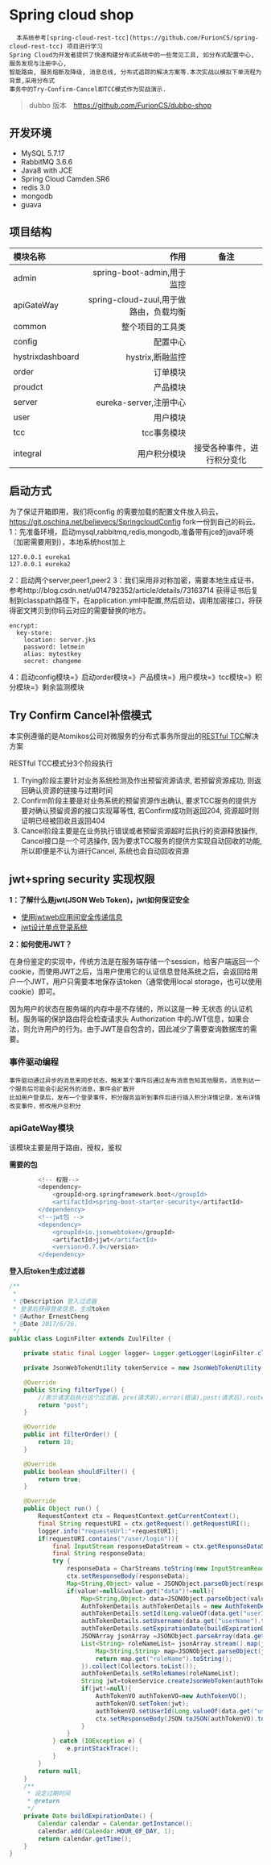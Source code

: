 
# Spring cloud shop


      本系统参考[spring-cloud-rest-tcc](https://github.com/FurionCS/spring-cloud-rest-tcc) 项目进行学习
    Spring Cloud为开发者提供了快速构建分布式系统中的一些常见工具, 如分布式配置中心, 服务发现与注册中心, 
    智能路由, 服务熔断及降级, 消息总线, 分布式追踪的解决方案等.本次实战以模拟下单流程为背景,采用分布式
    事务中的Try-Confirm-Cancel即TCC模式作为实战演示.
   
> dubbo 版本　https://github.com/FurionCS/dubbo-shop
## 开发环境
-  MySQL 5.7.17
-  RabbitMQ 3.6.6
-  Java8 with JCE
-  Spring Cloud Camden.SR6
-  redis 3.0
-  mongodb
-  guava

## 项目结构

| 模块名称|     作用|   备注|
| :-------- | --------:| :------: |
| admin|   spring-boot-admin,用于监控| 
|apiGateWay|spring-cloud-zuul,用于做路由，负载均衡|
|common|整个项目的工具类
|config|配置中心|
|hystrixdashboard|hystrix,断融监控|
|order|订单模块|
|proudct|产品模块|
|server|eureka-server,注册中心|
|user|用户模块|
|tcc|tcc事务模块|
|integral|用户积分模块|接受各种事件，进行积分变化


## 启动方式
为了保证开箱即用，我们将config 的需要加载的配置文件放入码云，https://git.oschina.net/believecs/SpringcloudConfig
fork一份到自己的码云。
1：先准备环境，启动mysql,rabbitmq,redis,mongodb,准备带有jce的java环境（加密需要用到），本地系统host加上
```
127.0.0.1 eureka1
127.0.0.1 eureka2
```
2：启动两个server,peer1,peer2
3：我们采用非对称加密，需要本地生成证书，参考http://blog.csdn.net/u014792352/article/details/73163714
获得证书后复制到classpath路径下，在application.yml中配置,然后启动，调用加密接口，将获得密文拷贝到你码云对应的需要替换的地方。
```
encrypt:
  key-store:
    location: server.jks
    password: letmein
    alias: mytestkey
    secret: changeme
```
4：启动config模块=》启动order模块=》产品模块=》用户模块=》tcc模块=》积分模块=》剩余监测模块

## Try Confirm Cancel补偿模式

本实例遵循的是Atomikos公司对微服务的分布式事务所提出的[RESTful TCC](https://www.atomikos.com/Blog/TransactionManagementAPIForRESTTCC)解决方案

RESTful TCC模式分3个阶段执行

1. Trying阶段主要针对业务系统检测及作出预留资源请求, 若预留资源成功, 则返回确认资源的链接与过期时间
2. Confirm阶段主要是对业务系统的预留资源作出确认, 要求TCC服务的提供方要对确认预留资源的接口实现幂等性, 若Confirm成功则返回204, 资源超时则证明已经被回收且返回404
3. Cancel阶段主要是在业务执行错误或者预留资源超时后执行的资源释放操作, Cancel接口是一个可选操作, 因为要求TCC服务的提供方实现自动回收的功能, 所以即便是不认为进行Cancel, 系统也会自动回收资源


## jwt+spring security 实现权限
**1：了解什么是jwt(JSON Web Token)，jwt如何保证安全**
- [使用jwtweb应用间安全传递信息](http://mp.weixin.qq.com/s/bQA4QDpVEP6yTp85MwPGvw)
- [jwt设计单点登录系统](http://mp.weixin.qq.com/s/Gcwc-tgnXzcZuX4rcwL7sQ)


**2：如何使用JWT？**

在身份鉴定的实现中，传统方法是在服务端存储一个session，给客户端返回一个cookie，而使用JWT之后，当用户使用它的认证信息登陆系统之后，会返回给用户一个JWT，用户只需要本地保存该token（通常使用local storage，也可以使用cookie）即可。
<!--more-->
因为用户的状态在服务端的内存中是不存储的，所以这是一种 无状态 的认证机制。服务端的保护路由将会检查请求头 Authorization 中的JWT信息，如果合法，则允许用户的行为。由于JWT是自包含的，因此减少了需要查询数据库的需要。



### 事件驱动编程
    事件驱动通过异步的消息来同步状态，触发某个事件后通过发布消息告知其他服务，消息到达一个服务后可能会引起另外的消息，事件会扩散开
    比如用户登录后，发布一个登录事件，积分服务监听到事件后进行插入积分详情记录，发布详情改变事件，修改用户总积分

### apiGateWay模块
该模块主要是用于路由，授权，鉴权

**需要的包**
```groovy
		<!-- 权限-->
		<dependency>
			<groupId>org.springframework.boot</groupId>
			<artifactId>spring-boot-starter-security</artifactId>
		</dependency>
		<!--jwt包 -->
		<dependency>
			<groupId>io.jsonwebtoken</groupId>
			<artifactId>jjwt</artifactId>
			<version>0.7.0</version>
		</dependency>
```

**登入后token生成过滤器**

```java
/**
 *
 * @Description 登入过滤器
 * 登录后获得登录信息，生成token
 * @Author ErnestCheng
 * @Date 2017/6/26.
 */
public class LoginFilter extends ZuulFilter {

    private static final Logger logger= Logger.getLogger(LoginFilter.class);

    private JsonWebTokenUtility tokenService = new JsonWebTokenUtility();

    @Override
    public String filterType() {
	    //表示请求后执行这个过滤器，pre(请求前),error(错误),post(请求后),route(请求中)
        return "post";
    }

    @Override
    public int filterOrder() {
        return 10;
    }

    @Override
    public boolean shouldFilter() {
        return true;
    }

    @Override
    public Object run() {
        RequestContext ctx = RequestContext.getCurrentContext();
        final String requestURI = ctx.getRequest().getRequestURI();
        logger.info("requesteUrl:"+requestURI);
        if(requestURI.contains("/user/login")){
            final InputStream responseDataStream = ctx.getResponseDataStream();
            final String responseData;
            try {
                responseData = CharStreams.toString(new InputStreamReader(responseDataStream,"UTF-8"));
                ctx.setResponseBody(responseData);
                Map<String,Object> value = JSONObject.parseObject(responseData,Map.class);
                if(value!=null&&value.get("data")!=null){
                    Map<String,Object> data=JSONObject.parseObject(value.get("data").toString());
                    AuthTokenDetails authTokenDetails = new AuthTokenDetails();
                    authTokenDetails.setId(Long.valueOf(data.get("userId").toString()));
                    authTokenDetails.setUsername(data.get("userName").toString());
                    authTokenDetails.setExpirationDate(buildExpirationDate());
                    JSONArray jsonArray =JSONObject.parseArray(data.get("roles").toString());
                    List<String> roleNameList= jsonArray.stream().map(json->{
                        Map<String,String> map=JSONObject.parseObject(json.toString(),Map.class);
                        return map.get("roleName").toString();
                    }).collect(Collectors.toList());
                    authTokenDetails.setRoleNames(roleNameList);
                    String jwt=tokenService.createJsonWebToken(authTokenDetails);
                    if(jwt!=null){
                        AuthTokenVO authTokenVO=new AuthTokenVO();
                        authTokenVO.setToken(jwt);
                        authTokenVO.setUserId(Long.valueOf(data.get("userId").toString()));
                        ctx.setResponseBody(JSON.toJSON(authTokenVO).toString());
                    }
                }
            } catch (IOException e) {
                e.printStackTrace();
            }
        }
        return null;
    }
    /**
     * 设定过期时间
     * @return
     */
    private Date buildExpirationDate() {
        Calendar calendar = Calendar.getInstance();
        calendar.add(Calendar.HOUR_OF_DAY, 1);
        return calendar.getTime();
    }
}


```
